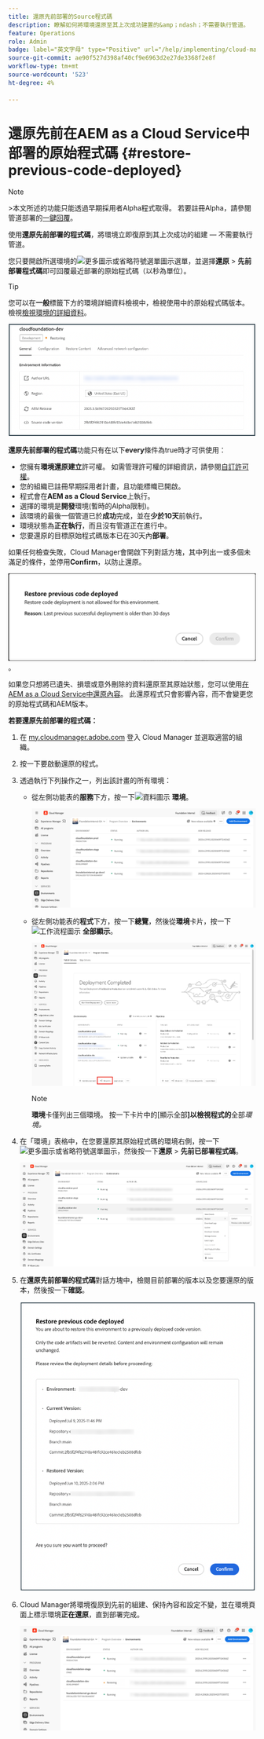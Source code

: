 ```yaml
---
title: 還原先前部署的Source程式碼
description: 瞭解如何將環境還原至其上次成功建置的&amp；ndash；不需要執行管道。
feature: Operations
role: Admin
badge: label="英文字母" type="Positive" url="/help/implementing/cloud-manager/release-notes/current.md#gitlab-bitbucket"
source-git-commit: ae90f527d398af40cf9e6963d2e27de3368f2e8f
workflow-type: tm+mt
source-wordcount: '523'
ht-degree: 4%

---
```


# 還原先前在AEM as a Cloud Service中部署的原始程式碼 {#restore-previous-code-deployed}

>[!NOTE]
>
>&#x200B;>本文所述的功能只能透過早期採用者Alpha程式取得。 若要註冊Alpha，請參閱管道部署的[一鍵回覆](/help/implementing/cloud-manager/release-notes/current.md##one-click-rollback)。

使用&#x200B;**還原先前部署的程式碼**，將環境立即復原到其上次成功的組建 — 不需要執行管道。

您只要開啟所選環境的![更多圖示或省略符號選單圖示](https://spectrum.adobe.com/static/icons/workflow_18/Smock_More_18_N.svg)選單，並選擇&#x200B;**還原** > **先前部署程式碼**&#x200B;即可回覆最近部署的原始程式碼（以秒為單位）。

>[!TIP]
>
>您可以在&#x200B;**一般**&#x200B;標籤下方的環境詳細資料檢視中，檢視使用中的原始程式碼版本。 檢視[檢視環境的詳細資料](/help/implementing/cloud-manager/manage-environments.md#viewing-environment)。
>
>![使用中的Source程式碼版本](/help/operations/assets/environments-view-details-sourcecodeversion.png)

**還原先前部署的程式碼**&#x200B;功能只有在以下&#x200B;**every**&#x200B;條件為true時才可供使用：

* 您擁有&#x200B;**環境還原建立**&#x200B;許可權。 如需管理許可權的詳細資訊，請參閱[自訂許可權](/help/implementing/cloud-manager/custom-permissions.md)。
* 您的組織已註冊早期採用者計畫，且功能標幟已開啟。
* 程式會在&#x200B;**AEM as a Cloud Service**&#x200B;上執行。
* 選擇的環境是&#x200B;**開發**&#x200B;環境(暫時的Alpha限制)。
* 該環境的最後一個管道已於&#x200B;**成功**&#x200B;完成，並在&#x200B;**少於10天**&#x200B;前執行。
* 環境狀態為&#x200B;**正在執行**，而且沒有管道正在進行中。
* 您要還原的目標原始程式碼版本已在30天內&#x200B;**部署**。

如果任何檢查失敗，Cloud Manager會開啟下列對話方塊，其中列出一或多個未滿足的條件，並停用&#x200B;**Confirm**，以防止還原。

![還原先前程式碼部署失敗對話方塊](/help/operations/assets/restore-previous-code-deployment-not-allowed.png)。

如果您只想將已遺失、損壞或意外刪除的資料還原至其原始狀態，您可以使用[在AEM as a Cloud Service中還原內容](/help/operations/restore.md)。 此還原程式只會影響內容，而不會變更您的原始程式碼和AEM版本。

**若要還原先前部署的程式碼：**

1. 在 [my.cloudmanager.adobe.com](https://my.cloudmanager.adobe.com/) 登入 Cloud Manager 並選取適當的組織。

1. 按一下要啟動還原的程式。

1. 透過執行下列操作之一，列出該計畫的所有環境：

   * 從左側功能表的&#x200B;**服務**&#x200B;下方，按一下![資料圖示](https://spectrum.adobe.com/static/icons/workflow_18/Smock_Data_18_N.svg) **環境**。

     ![「環境」索引標籤](assets/environments-1.png)

   * 從左側功能表的&#x200B;**程式**&#x200B;下方，按一下&#x200B;**總覽**，然後從&#x200B;**環境**&#x200B;卡片，按一下![工作流程圖示](https://spectrum.adobe.com/static/icons/workflow_18/Smock_Workflow_18_N.svg) **全部顯示**。

     ![顯示全部選項](assets/environments-2.png)

     >[!NOTE]
     >
     >**環境**&#x200B;卡僅列出三個環境。 按一下卡片中的[顯示全部&#x200B;**]以檢視程式的**&#x200B;全部&#x200B;*環境。*

1. 在「環境」表格中，在您要還原其原始程式碼的環境右側，按一下![更多圖示或省略符號選單圖示](https://spectrum.adobe.com/static/icons/workflow_18/Smock_More_18_N.svg)，然後按一下&#x200B;**還原** > **先前已部署程式碼**。

   ![從省略符號選單還原先前部署的程式碼選項](/help/operations/assets/restore-previous-code-deployed-menu.png)

1. 在&#x200B;**還原先前部署的程式碼**&#x200B;對話方塊中，檢閱目前部署的版本以及您要還原的版本，然後按一下&#x200B;**確認**。

   ![還原先前部署的程式碼對話方塊](/help/operations/assets/restore-previous-code-deployed-dialogbox.png)

1. Cloud Manager將環境復原到先前的組建、保持內容和設定不變，並在環境頁面上標示環境&#x200B;**正在還原**，直到部署完成。

   ![正在還原啟用](/help/operations/assets/restore-previous-code-deployed-restoring.png)
